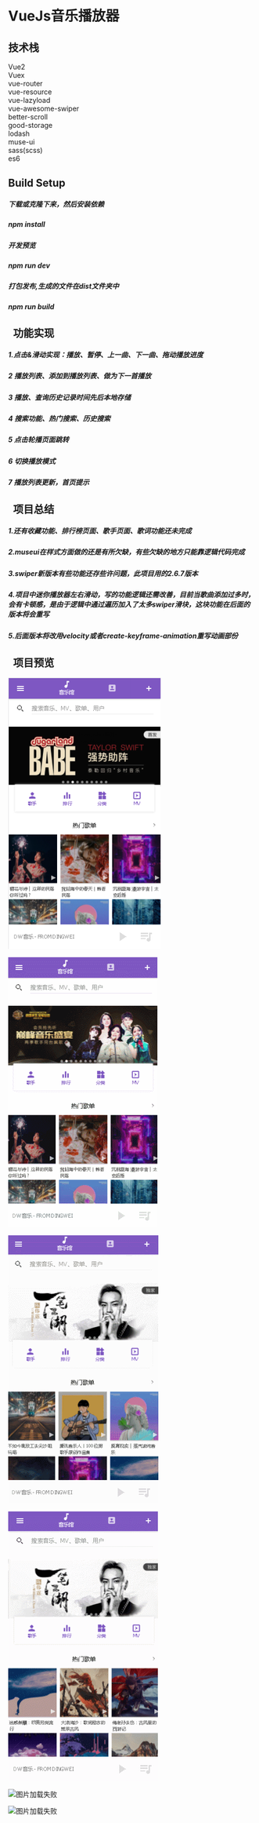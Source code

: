VueJs音乐播放器
=======

技术栈
-------
Vue2<br>
Vuex<br>
vue-router<br>
vue-resource<br>
vue-lazyload<br>
vue-awesome-swiper<br>
better-scroll<br>
good-storage<br>
lodash<br>
muse-ui<br>
sass(scss)<br>
es6<br>

Build Setup
-------
##### 下载或克隆下来，然后安装依赖<br>
##### npm install<br>
##### 开发预览<br>
##### npm run dev<br>
##### 打包发布,生成的文件在dist文件夹中<br>
##### npm run build<br>
 
功能实现
-------
##### 1.点击&滑动实现：播放、暂停、上一曲、下一曲、拖动播放进度<br>
##### 2 播放列表、添加到播放列表、做为下一首播放<br>
##### 3 播放、查询历史记录时间先后本地存储<br>
##### 4 搜索功能、热门搜索、历史搜索<br>
##### 5 点击轮播页面跳转<br>
##### 6 切换播放模式<br>
##### 7 播放列表更新，首页提示<br>
 
项目总结
-------
##### 1.还有收藏功能、排行榜页面、歌手页面、歌词功能还未完成<br>
##### 2.museui在样式方面做的还是有所欠缺，有些欠缺的地方只能靠逻辑代码完成<br>
##### 3.swiper新版本有些功能还存些许问题，此项目用的2.6.7版本<br>
##### 4.项目中迷你播放器左右滑动，写的功能逻辑还需改善，目前当歌曲添加过多时，会有卡顿感，是由于逻辑中通过遍历加入了太多swiper滑块，这块功能在后面的版本将会重写<br>
##### 5.后面版本将改用velocity或者create-keyframe-animation重写动画部份<br>
 
项目预览
-------
![图片加载失败](https://github.com/dyweejackee/vue-qq-music/raw/master/Screenshots/face.png)

![图片加载失败](https://github.com/dyweejackee/vue-qq-music/raw/master/Screenshots/GIF.gif)

![图片加载失败](https://github.com/dyweejackee/vue-qq-music/raw/master/Screenshots/GIF2.gif)

![图片加载失败](https://github.com/dyweejackee/vue-qq-music/raw/master/Screenshots/GIF3.gif)

![图片加载失败](https://github.com/dyweejackee/vue-qq-music/raw/master/Screenshots/GIF4.gif)

![图片加载失败](https://github.com/dyweejackee/vue-qq-music/raw/master/Screenshots/GIF5.gif)

